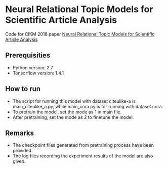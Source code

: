 # Neural Relational Topic Models for Scientific Article Analysis

Code for CIKM 2018 paper [Neural Relational Topic Models for Scientific Article Analysis](https://dl.acm.org/citation.cfm?id=3271696)

## Prerequisities
* Python version: 2.7
* Tensorflow version: 1.4.1

## How to run
* The script for running this model with dataset citeulike-a is main_citeulike_a.py, while main_cora.py is for running with dataset cora.
* To pretrain the model, set the mode as 1 in main file.
* After pretraining, set the mode as 2 to finetune the model.

## Remarks
* The checkpoint files generated from pretraining process have been provided.
* The log files recording the experiment results of the model are also given.
